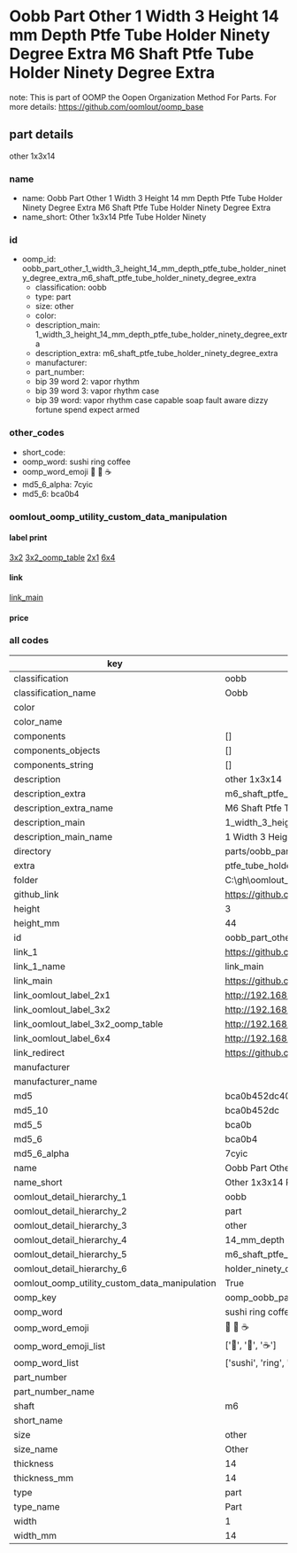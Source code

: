 # Oobb Part Other 1 Width 3 Height 14 mm Depth Ptfe Tube Holder Ninety Degree Extra M6 Shaft Ptfe Tube Holder Ninety Degree Extra  

note: This is part of OOMP the Oopen Organization Method For Parts. For more details: https://github.com/oomlout/oomp_base

##  part details
  



other 1x3x14



### name
* name: Oobb Part Other 1 Width 3 Height 14 mm Depth Ptfe Tube Holder Ninety Degree Extra M6 Shaft Ptfe Tube Holder Ninety Degree Extra
* name_short: Other 1x3x14 Ptfe Tube Holder Ninety
### id
* oomp_id: oobb_part_other_1_width_3_height_14_mm_depth_ptfe_tube_holder_ninety_degree_extra_m6_shaft_ptfe_tube_holder_ninety_degree_extra
  * classification: oobb
  * type: part
  * size: other
  * color: 
  * description_main: 1_width_3_height_14_mm_depth_ptfe_tube_holder_ninety_degree_extra
  * description_extra: m6_shaft_ptfe_tube_holder_ninety_degree_extra
  * manufacturer: 
  * part_number: 
  * bip 39 word 2: vapor rhythm
  * bip 39 word 3: vapor rhythm case
  * bip 39 word: vapor rhythm case capable soap fault aware dizzy fortune spend expect armed

### other_codes
* short_code: 
* oomp_word: sushi ring coffee
* oomp_word_emoji :sushi: :ring: :coffee:
* md5_6_alpha: 7cyic
* md5_6: bca0b4






### oomlout_oomp_utility_custom_data_manipulation
#### label print
[3x2](http://192.168.1.245:1112/?label=oomp%207cyic)
[3x2_oomp_table](http://192.168.1.108:1112/?label=oomp%207cyic)
[2x1](http://192.168.1.242:1112/?label=oomp%207cyic)
[6x4](http://192.168.1.55:1112/?label=oomp%207cyic)    

#### link

[link_main](https://github.com/oomlout/oomlout_oobb_version_4_generated_parts/tree/main/navigation_oomp/oobb/part/other/1_width_3_height_14_mm_depth_ptfe_tube_holder_ninety_degree_extra/m6_shaft_ptfe_tube_holder_ninety_degree_extra/part)                              

#### price







### all codes 
| key | value |  
| --- | --- |  
| classification | oobb |  
| classification_name | Oobb |  
| color |  |  
| color_name |  |  
| components | [] |  
| components_objects | [] |  
| components_string | [] |  
| description | other 1x3x14 |  
| description_extra | m6_shaft_ptfe_tube_holder_ninety_degree_extra |  
| description_extra_name | M6 Shaft Ptfe Tube Holder Ninety Degree Extra |  
| description_main | 1_width_3_height_14_mm_depth_ptfe_tube_holder_ninety_degree_extra |  
| description_main_name | 1 Width 3 Height 14 mm Depth Ptfe Tube Holder Ninety Degree Extra |  
| directory | parts/oobb_part_other_1_width_3_height_14_mm_depth_ptfe_tube_holder_ninety_degree_extra_m6_shaft_ptfe_tube_holder_ninety_degree_extra |  
| extra | ptfe_tube_holder_ninety_degree |  
| folder | C:\gh\oomlout_oobb_version_4_generated_parts\parts\oobb_part_other_1_width_3_height_14_mm_depth_ptfe_tube_holder_ninety_degree_extra_m6_shaft_ptfe_tube_holder_ninety_degree_extra |  
| github_link | https://github.com/oomlout/oomlout_oomp_part_src/tree/main/parts/oobb_part_other_1_width_3_height_14_mm_depth_ptfe_tube_holder_ninety_degree_extra_m6_shaft_ptfe_tube_holder_ninety_degree_extra |  
| height | 3 |  
| height_mm | 44 |  
| id | oobb_part_other_1_width_3_height_14_mm_depth_ptfe_tube_holder_ninety_degree_extra_m6_shaft_ptfe_tube_holder_ninety_degree_extra |  
| link_1 | https://github.com/oomlout/oomlout_oobb_version_4_generated_parts/tree/main/navigation_oomp/oobb/part/other/1_width_3_height_14_mm_depth_ptfe_tube_holder_ninety_degree_extra/m6_shaft_ptfe_tube_holder_ninety_degree_extra/part |  
| link_1_name | link_main |  
| link_main | https://github.com/oomlout/oomlout_oobb_version_4_generated_parts/tree/main/navigation_oomp/oobb/part/other/1_width_3_height_14_mm_depth_ptfe_tube_holder_ninety_degree_extra/m6_shaft_ptfe_tube_holder_ninety_degree_extra/part |  
| link_oomlout_label_2x1 | http://192.168.1.242:1112/?label=oomp%207cyic |  
| link_oomlout_label_3x2 | http://192.168.1.245:1112/?label=oomp%207cyic |  
| link_oomlout_label_3x2_oomp_table | http://192.168.1.108:1112/?label=oomp%207cyic |  
| link_oomlout_label_6x4 | http://192.168.1.55:1112/?label=oomp%207cyic |  
| link_redirect | https://github.com/oomlout/oomlout_oobb_version_4_generated_parts/tree/main/parts/oobb_other_01_03_14_ex_ptfe_tube_holder_ninety_degree_sh_m6 |  
| manufacturer |  |  
| manufacturer_name |  |  
| md5 | bca0b452dc4022094fe6d21e466e378b |  
| md5_10 | bca0b452dc |  
| md5_5 | bca0b |  
| md5_6 | bca0b4 |  
| md5_6_alpha | 7cyic |  
| name | Oobb Part Other 1 Width 3 Height 14 mm Depth Ptfe Tube Holder Ninety Degree Extra M6 Shaft Ptfe Tube Holder Ninety Degree Extra |  
| name_short | Other 1x3x14 Ptfe Tube Holder Ninety |  
| oomlout_detail_hierarchy_1 | oobb |  
| oomlout_detail_hierarchy_2 | part |  
| oomlout_detail_hierarchy_3 | other |  
| oomlout_detail_hierarchy_4 | 14_mm_depth |  
| oomlout_detail_hierarchy_5 | m6_shaft_ptfe_tube |  
| oomlout_detail_hierarchy_6 | holder_ninety_degree_extra |  
| oomlout_oomp_utility_custom_data_manipulation | True |  
| oomp_key | oomp_oobb_part_other_1_width_3_height_14_mm_depth_ptfe_tube_holder_ninety_degree_extra_m6_shaft_ptfe_tube_holder_ninety_degree_extra |  
| oomp_word | sushi ring coffee |  
| oomp_word_emoji | :sushi: :ring: :coffee: |  
| oomp_word_emoji_list | [':sushi:', ':ring:', ':coffee:'] |  
| oomp_word_list | ['sushi', 'ring', 'coffee'] |  
| part_number |  |  
| part_number_name |  |  
| shaft | m6 |  
| short_name |  |  
| size | other |  
| size_name | Other |  
| thickness | 14 |  
| thickness_mm | 14 |  
| type | part |  
| type_name | Part |  
| width | 1 |  
| width_mm | 14 |  
